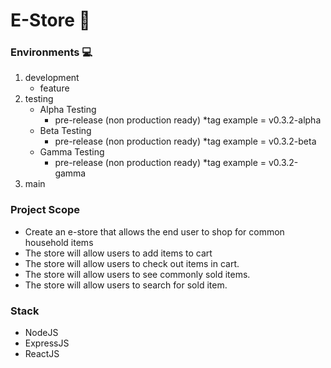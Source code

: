 # E-Store 🏪

### Environments 💻
1. development
    - feature
2. testing
   - Alpha Testing
     - pre-release (non production ready) *tag example = v0.3.2-alpha
   - Beta Testing
     - pre-release (non production ready) *tag example = v0.3.2-beta
   - Gamma Testing
     - pre-release (non production ready) *tag example = v0.3.2-gamma
3. main

### Project Scope
- Create an e-store that allows the end user to shop for common household items
- The store will allow users to add items to cart
- The store will allow users to check out items in cart.
- The store will allow users to see commonly sold items.
- The store will allow users to search for sold item.

### Stack
- NodeJS
- ExpressJS
- ReactJS